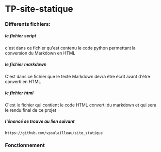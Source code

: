 # TP-site-statique

### Differents fichiers:

##### le fichier script

c'est dans ce fichier qu'est contenu le code python permettant la conversion du Markdown en HTML

##### le fichier markdown

C'est dans ce fichier que le texte Markdown devra être écrit avant d'être converti en HTML

##### le fichier html

C'est le fichier qui contient le code HTML converti du markdown et qui sera le rendu final de ce projet

##### l'énoncé se trouve au lien suivant 

`https://github.com/vpoulailleau/site_statique`

### Fonctionnement
